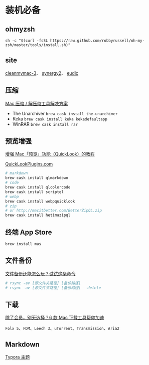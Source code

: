 # 装机必备

## ohmyzsh
```
sh -c "$(curl -fsSL https://raw.github.com/robbyrussell/oh-my-zsh/master/tools/install.sh)"
```

## site

[cleanmymac-3](https://macpaw.com/cleanmymac-3)、
[synergy2](https://symless.com/synergy/downloads/list/s2)、
[eudic](https://www.eudic.net/eudic/mac_dictionary.aspx)

## 压缩

[Mac 压缩 / 解压缩工具解决方案](https://sspai.com/post/46943)

* The Unarchiver `brew cask install the-unarchiver`
* Keka `brew cask install keka kekadefaultapp`
* WinRAR `brew cask install rar`

## 预览增强

[增强 Mac「预览」功能（QuickLook）的教程](https://sspai.com/31927)

[QuickLookPlugins.com](http://www.quicklookplugins.com/)
```bash
# markdown
brew cask install qlmarkdown
# code
brew cask install qlcolorcode
brew cask install scriptql
# webp
brew cask install webpquicklook
# zip 
# or http://macitbetter.com/BetterZipQL.zip
brew cask install hetimazipql
```

## 终端 App Store
```
brew install mas
```

## 文件备份

[文件备份还能怎么玩？试试这条命令](https://sspai.com/post/41967)

```bash
# rsync -av [源文件夹路径] [备份路径]
# rsync -av [源文件夹路径] [备份路径] --delete

```

## 下载

[除了会员，别无选择？6 款 Mac 下载工具帮你加速
](https://sspai.com/post/41174)

`Folx 5`、`FDM`、`Leech 3`、`uTorrent`、`Transmission`、`Aria2`

## Markdown

[Typora 主题](https://sspai.com/post/43873)

